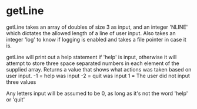 # getLine
getLine takes an array of doubles of size 3 as input, and an integer 'NLINE' which dictates the allowed length of a line of user input.
Also takes an integer 'log' to know if logging is enabled and takes a file pointer in case it is.

getLine will print out a help statement if 'help' is input, otherwise it will attempt to store three space separated numbers in each element of the supplied array.
Returns a value that shows what actions was taken based on user input.
-1 = help was input
-2 = quit was input
 1 = The user did not input three values

Any letters input will be assumed to be 0, as long as it's not the word 'help' or 'quit' 